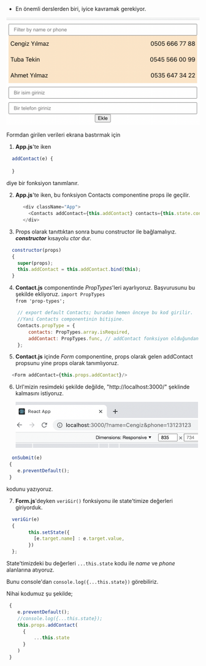 * En önemli derslerden biri, iyice kavramak gerekiyor.

![](2022-04-04-13-29-13.png)

Formdan girilen verileri ekrana bastırmak için 

1. **App.js**'te iken

```js script
  addContact(e) {
    
  }
```

diye bir fonksiyon tanımlanır.

2. **App.js**'te iken, bu fonksiyon Contacts componentine props ile geçilir.
```js script
      <div className="App">
        <Contacts addContact={this.addContact} contacts={this.state.contacts} />
      </div>
```
3. Props olarak tanıttıktan sonra bunu constructor ile bağlamalıyız. ***constructor*** kısayolu *ctor* dur.
```js script
  constructor(props)
  {
    super(props);
    this.addContact = this.addContact.bind(this); 
  }
```
4. **Contact.js** componentinde *PropTypes*'leri ayarlıyoruz. 
Başvurusunu bu şekilde ekliyoruz. <code>import PropTypes from 'prop-types';</code>
```js script
    // export default Contacts; buradan hemen önceye bu kod girilir. 
    //Yani Contacts componentinin bitişine.
    Contacts.propType = {
        contacts: PropTypes.array.isRequired,
        addContact: PropTypes.func, // addContact fonksiyon olduğundan
    };
```
5. **Contact.js** içinde *Form* componentine, props olarak gelen
addContact propsunu yine props olarak tanımlıyoruz.
```js script
  <Form addContact={this.props.addContact}/>
```

6. Url'mizin resimdeki şekilde değilde, "http://localhost:3000/" şeklinde kalmasını istiyoruz.

   <img src="2022-04-04-16-42-39.png" height="120">

```js script
  onSubmit(e)
 {
    e.preventDefault();
 }
```
kodunu yazıyoruz.

7. **Form.js**'deyken <code>veriGir()</code> fonksiyonu ile 
state'timize değerleri giriyorduk.

```js script
  veriGir(e)
  {
        this.setState({
          [e.target.name] : e.target.value,
        })
  };
```
State'timizdeki bu değerleri <code>...this.state</code> kodu ile 
*name* ve *phone* alanlarına atıyoruz. 

Bunu console'dan <code>console.log({...this.state})</code> görebiliriz.

Nihai kodumuz şu şekilde;
```js script
 {
    e.preventDefault();
    //console.log({...this.state});
    this.props.addContact(
      {
          ...this.state
      }
    )
 }
```


